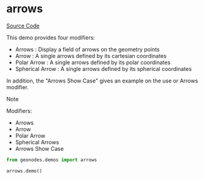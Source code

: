 # arrows

[Source Code](../demos/arrows.py)

This demo provides four modifiers:
- Arrows :
  Display a field of arrows on the geometry points
- Arrow :
  A single arrows defined by its cartesian coordinates
- Polar Arrow :
  A single arrows defined by its polar coordinates
- Spherical Arrow :
  A single arrows defined by its spherical coordinates

In addition, the "Arrows Show Case" gives an example on the use or Arrows modifier.

> [!NOTE]
> Modifiers:
> - Arrows
> - Arrow
> - Polar Arrow
> - Spherical Arrows
> - Arrows Show Case

``` python
from geonodes.demos import arrows

arrows.demo()
```